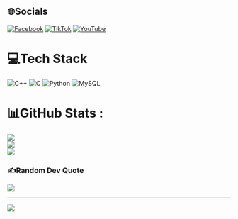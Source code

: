 
## 🌐Socials
[![Facebook](https://img.shields.io/badge/Facebook-%231877F2.svg?logo=Facebook&logoColor=white)](https://facebook.com/https://www.facebook.com/hyisnoob1102) [![TikTok](https://img.shields.io/badge/TikTok-%23000000.svg?logo=TikTok&logoColor=white)](https://tiktok.com/@https://www.tiktok.com/@hyisno0b?lang=vi-VN) [![YouTube](https://img.shields.io/badge/YouTube-%23FF0000.svg?logo=YouTube&logoColor=white)](https://youtube.com/c/https://www.youtube.com/@hyisnoob1102) 

# 💻Tech Stack
![C++](https://img.shields.io/badge/c++-%2300599C.svg?style=for-the-badge&logo=c%2B%2B&logoColor=white) ![C](https://img.shields.io/badge/c-%2300599C.svg?style=for-the-badge&logo=c&logoColor=white) ![Python](https://img.shields.io/badge/python-3670A0?style=for-the-badge&logo=python&logoColor=ffdd54) ![MySQL](https://img.shields.io/badge/mysql-%2300f.svg?style=for-the-badge&logo=mysql&logoColor=white)
# 📊GitHub Stats :
![](https://github-readme-stats.vercel.app/api?username=KhanggHi&theme=radical&hide_border=false&include_all_commits=false&count_private=false)<br/>
![](https://github-readme-streak-stats.herokuapp.com/?user=KhanggHi&theme=radical&hide_border=false)<br/>
![](https://github-readme-stats.vercel.app/api/top-langs/?username=KhanggHi&theme=radical&hide_border=false&include_all_commits=false&count_private=false&layout=compact)

### ✍️Random Dev Quote
![](https://quotes-github-readme.vercel.app/api?type=horizontal&theme=radical)

---
[![](https://visitcount.itsvg.in/api?id=KhanggHi&icon=0&color=0)](https://visitcount.itsvg.in)
